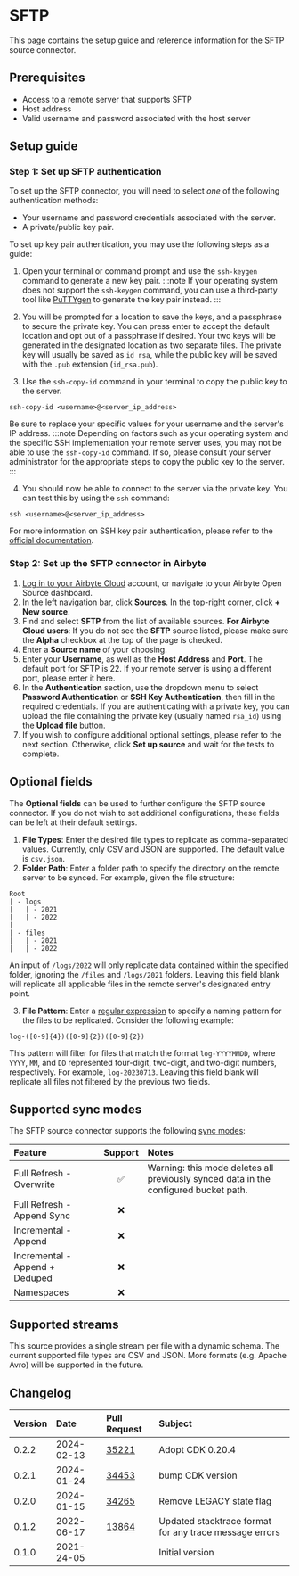 # SFTP

This page contains the setup guide and reference information for the SFTP source connector.

## Prerequisites

- Access to a remote server that supports SFTP
- Host address
- Valid username and password associated with the host server

## Setup guide

### Step 1: Set up SFTP authentication

To set up the SFTP connector, you will need to select _one_ of the following authentication methods:

- Your username and password credentials associated with the server.
- A private/public key pair.

To set up key pair authentication, you may use the following steps as a guide:

1. Open your terminal or command prompt and use the `ssh-keygen` command to generate a new key pair.
   :::note If your operating system does not support the `ssh-keygen` command, you can use a
   third-party tool like [PuTTYgen](https://www.puttygen.com/) to generate the key pair instead. :::

2. You will be prompted for a location to save the keys, and a passphrase to secure the private key.
   You can press enter to accept the default location and opt out of a passphrase if desired. Your
   two keys will be generated in the designated location as two separate files. The private key will
   usually be saved as `id_rsa`, while the public key will be saved with the `.pub` extension
   (`id_rsa.pub`).

3. Use the `ssh-copy-id` command in your terminal to copy the public key to the server.

```
ssh-copy-id <username>@<server_ip_address>
```

Be sure to replace your specific values for your username and the server's IP address. :::note
Depending on factors such as your operating system and the specific SSH implementation your remote
server uses, you may not be able to use the `ssh-copy-id` command. If so, please consult your server
administrator for the appropriate steps to copy the public key to the server. :::

4. You should now be able to connect to the server via the private key. You can test this by using
   the `ssh` command:

```
ssh <username>@<server_ip_address>
```

For more information on SSH key pair authentication, please refer to the
[official documentation](https://www.ssh.com/academy/ssh/keygen).

### Step 2: Set up the SFTP connector in Airbyte

1. [Log in to your Airbyte Cloud](https://cloud.airbyte.com/workspaces) account, or navigate to your
   Airbyte Open Source dashboard.
2. In the left navigation bar, click **Sources**. In the top-right corner, click **+ New source**.
3. Find and select **SFTP** from the list of available sources.
   <!-- env:cloud -->
   **For Airbyte Cloud users**: If you do not see the **SFTP** source listed, please make sure the
   **Alpha** checkbox at the top of the page is checked.
   <!-- /env:cloud -->
4. Enter a **Source name** of your choosing.
5. Enter your **Username**, as well as the **Host Address** and **Port**. The default port for SFTP
   is 22. If your remote server is using a different port, please enter it here.
6. In the **Authentication** section, use the dropdown menu to select **Password Authentication** or
   **SSH Key Authentication**, then fill in the required credentials. If you are authenticating with
   a private key, you can upload the file containing the private key (usually named `rsa_id`) using
   the **Upload file** button.
7. If you wish to configure additional optional settings, please refer to the next section.
   Otherwise, click **Set up source** and wait for the tests to complete.

## Optional fields

The **Optional fields** can be used to further configure the SFTP source connector. If you do not
wish to set additional configurations, these fields can be left at their default settings.

1. **File Types**: Enter the desired file types to replicate as comma-separated values. Currently,
   only CSV and JSON are supported. The default value is `csv,json`.
2. **Folder Path**: Enter a folder path to specify the directory on the remote server to be synced.
   For example, given the file structure:

```
Root
| - logs
|   | - 2021
|   | - 2022
|
| - files
|   | - 2021
|   | - 2022
```

An input of `/logs/2022` will only replicate data contained within the specified folder, ignoring
the `/files` and `/logs/2021` folders. Leaving this field blank will replicate all applicable files
in the remote server's designated entry point.

3. **File Pattern**: Enter a
   [regular expression](https://docs.oracle.com/javase/8/docs/api/java/util/regex/Pattern.html) to
   specify a naming pattern for the files to be replicated. Consider the following example:

```
log-([0-9]{4})([0-9]{2})([0-9]{2})
```

This pattern will filter for files that match the format `log-YYYYMMDD`, where `YYYY`, `MM`, and
`DD` represented four-digit, two-digit, and two-digit numbers, respectively. For example,
`log-20230713`. Leaving this field blank will replicate all files not filtered by the previous two
fields.

## Supported sync modes

The SFTP source connector supports the following
[sync modes](https://docs.airbyte.com/cloud/core-concepts#connection-sync-modes):

| Feature                        | Support | Notes                                                                                |
| :----------------------------- | :-----: | :----------------------------------------------------------------------------------- |
| Full Refresh - Overwrite       |   ✅    | Warning: this mode deletes all previously synced data in the configured bucket path. |
| Full Refresh - Append Sync     |   ❌    |                                                                                      |
| Incremental - Append           |   ❌    |                                                                                      |
| Incremental - Append + Deduped |   ❌    |                                                                                      |
| Namespaces                     |   ❌    |                                                                                      |

## Supported streams

This source provides a single stream per file with a dynamic schema. The current supported file
types are CSV and JSON. More formats \(e.g. Apache Avro\) will be supported in the future.

## Changelog

| Version | Date       | Pull Request                                             | Subject                                                |
| :------ | :--------- | :------------------------------------------------------- | :----------------------------------------------------- |
| 0.2.2   | 2024-02-13 | [35221](https://github.com/airbytehq/airbyte/pull/35221) | Adopt CDK 0.20.4                                       |
| 0.2.1   | 2024-01-24 | [34453](https://github.com/airbytehq/airbyte/pull/34453) | bump CDK version                                       |
| 0.2.0   | 2024-01-15 | [34265](https://github.com/airbytehq/airbyte/pull/34265) | Remove LEGACY state flag                               |
| 0.1.2   | 2022-06-17 | [13864](https://github.com/airbytehq/airbyte/pull/13864) | Updated stacktrace format for any trace message errors |
| 0.1.0   | 2021-24-05 |                                                          | Initial version                                        |
